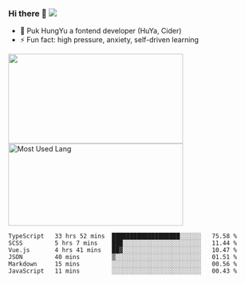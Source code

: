 ### Hi there 👋   ![](https://komarev.com/ghpvc/?username=trojan0523&color=ff69b4&label=PV+Since+2020-1-1)

 - 🔭 Puk HungYu a fontend developer (HuYa, Cider)
 - ⚡ Fun fact: high pressure, anxiety, self-driven learning 

 <img align="left" width="350px" height="180px" src="https://github-readme-stats.vercel.app/api?username=trojan0523&show_icons=true&icon_color=199861&count_private=true" />
 
 <img width="350px" height="165px" alt="Most Used Lang" src="https://github-readme-stats.vercel.app/api/top-langs/?username=trojan0523&layout=compact"/>
 

 <!--START_SECTION:waka-->

```text
TypeScript   33 hrs 52 mins  ███████████████████░░░░░░   75.58 %
SCSS         5 hrs 7 mins    ███░░░░░░░░░░░░░░░░░░░░░░   11.44 %
Vue.js       4 hrs 41 mins   ██▓░░░░░░░░░░░░░░░░░░░░░░   10.47 %
JSON         40 mins         ▒░░░░░░░░░░░░░░░░░░░░░░░░   01.51 %
Markdown     15 mins         ░░░░░░░░░░░░░░░░░░░░░░░░░   00.56 %
JavaScript   11 mins         ░░░░░░░░░░░░░░░░░░░░░░░░░   00.43 %
```

<!--END_SECTION:waka-->

 
<!--
**Trojan0523/Trojan0523** is a ✨ _special_ ✨ repository because its `README.md` (this file) appears on your GitHub profile.

Here are some ideas to get you started:

- 👯 looking to collaborate on where? i don`t know
- 🤔 I’m looking for help with ...
- 💬 Ask me about ...
- 📫 How to reach me: ...
- 😄 Pronouns: ...
- ⚡ Fun fact: ...
![](https://komarev.com/ghpvc/?username=trojan0523)
-->
